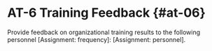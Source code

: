 # AT-6 Training Feedback {#at-06}

Provide feedback on organizational training results to the following personnel [Assignment: frequency]: [Assignment: personnel].

